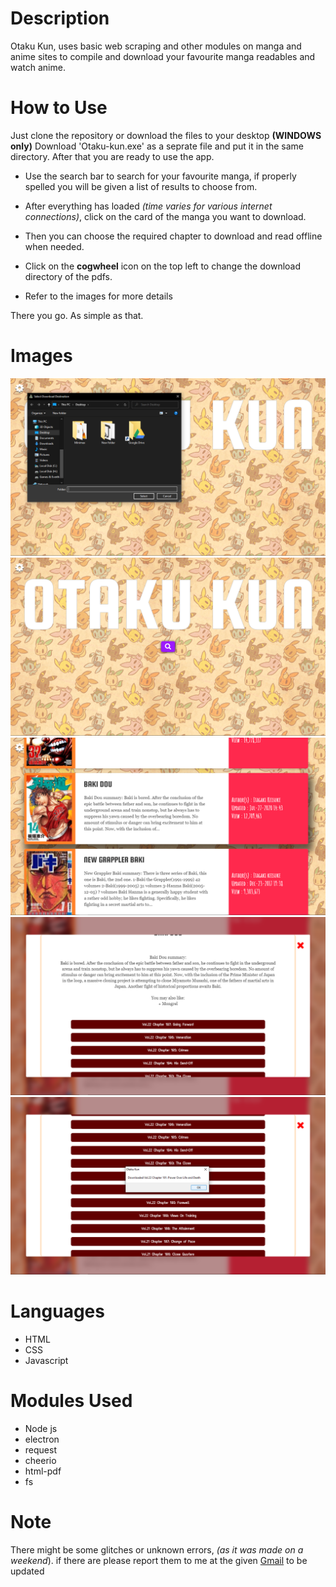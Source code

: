 # Description
Otaku Kun, uses basic web scraping and other modules on manga and anime sites to compile and download your favourite manga readables and watch anime.

# How to Use
Just clone the repository or download the files to your desktop __(WINDOWS only)__ Download 'Otaku-kun.exe' as a seprate file and put it in the same directory.
After that you are ready to use the app.

* Use the search bar to search for your favourite manga, if properly spelled you will be given a list of results to choose from.
* After everything has loaded *(time varies for various internet connections)*, click on the card of the manga you want to download.
* Then you can choose the required chapter to download and read offline when needed.
* Click on the **cogwheel** icon on the top left to change the download directory of the pdfs.

* Refer to the images for more details

There you go. As simple as that.

# Images
<img src="Screenshots/Screenshot (13).png" alt="Directory Change"/>
<img src="Screenshots/Screenshot (14).png" alt="Main Page"/>
<img src="Screenshots/Screenshot (15).png" alt="Search Results"/>
<img src="Screenshots/Screenshot (16).png" alt="Download Links"/>
<img src="Screenshots/Screenshot (17).png" alt="Completed"/>

# Languages
* HTML
* CSS
* Javascript

# Modules Used

* Node js
* electron
* request
* cheerio
* html-pdf
* fs

# Note
There might be some glitches or unknown errors, *(as it was made on a weekend*).
if there are please report them to me at the given <a href = "mailto: prananshsingh@gmail.com" target="_blank">Gmail</a> to be updated